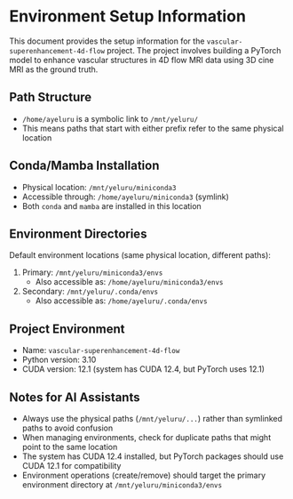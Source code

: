 # Environment Setup Information

This document provides the setup information for the `vascular-superenhancement-4d-flow` project. The project involves building a PyTorch model to enhance vascular structures in 4D flow MRI data using 3D cine MRI as the ground truth.

## Path Structure
- `/home/ayeluru` is a symbolic link to `/mnt/yeluru/`
- This means paths that start with either prefix refer to the same physical location

## Conda/Mamba Installation
- Physical location: `/mnt/yeluru/miniconda3`
- Accessible through: `/home/ayeluru/miniconda3` (symlink)
- Both `conda` and `mamba` are installed in this location

## Environment Directories
Default environment locations (same physical location, different paths):
1. Primary: `/mnt/yeluru/miniconda3/envs` 
   - Also accessible as: `/home/ayeluru/miniconda3/envs`
2. Secondary: `/mnt/yeluru/.conda/envs`
   - Also accessible as: `/home/ayeluru/.conda/envs`

## Project Environment
- Name: `vascular-superenhancement-4d-flow`
- Python version: 3.10
- CUDA version: 12.1 (system has CUDA 12.4, but PyTorch uses 12.1)

## Notes for AI Assistants
- Always use the physical paths (`/mnt/yeluru/...`) rather than symlinked paths to avoid confusion
- When managing environments, check for duplicate paths that might point to the same location
- The system has CUDA 12.4 installed, but PyTorch packages should use CUDA 12.1 for compatibility
- Environment operations (create/remove) should target the primary environment directory at `/mnt/yeluru/miniconda3/envs` 